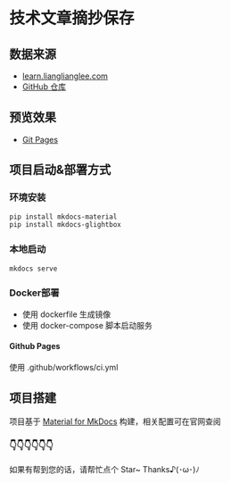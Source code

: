 # 技术文章摘抄保存

## 数据来源

+ [learn.lianglianglee.com](https://learn.lianglianglee.com)
+ [GitHub 仓库](https://github.com/zhwei820/learn.lianglianglee.com)

## 预览效果

+ [Git Pages](https://jint233.github.io/)

## 项目启动&部署方式

### 环境安装

```bash
pip install mkdocs-material
pip install mkdocs-glightbox
```

### 本地启动

```bash
mkdocs serve
```

### Docker部署

+ 使用 dockerfile 生成镜像
+ 使用 docker-compose 脚本启动服务
  
#### Github Pages

使用 .github/workflows/ci.yml

## 项目搭建

项目基于 [Material for MkDocs](https://squidfunk.github.io/mkdocs-material/getting-started/) 构建，相关配置可在官网查阅

### 👇👇👇👇👇👇

如果有帮到您的话，请帮忙点个 Star~ Thanks♪(･ω･)ﾉ
